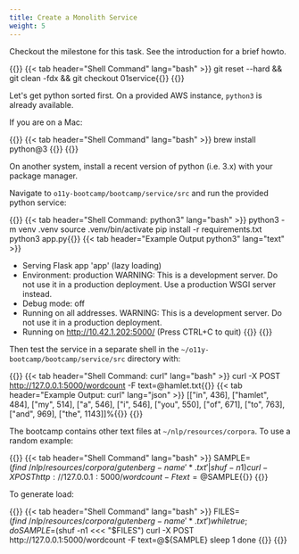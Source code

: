 ```yaml
---
title: Create a Monolith Service
weight: 5
---
```

Checkout the milestone for this task. See the introduction for a brief howto.

{{<tabpane>}}
{{< tab header="Shell Command" lang="bash" >}}
git reset --hard && git clean -fdx && git checkout 01service{{</tab>}}
{{</tabpane>}}

Let's get python sorted first. On a provided AWS instance, `python3` is already available.

If you are on a Mac:

{{<tabpane>}}
{{< tab header="Shell Command" lang="bash" >}}
brew install python@3
{{</tab>}}
{{</tabpane>}}

On another system, install a recent version of python (i.e. 3.x) with your package manager.

Navigate to `o11y-bootcamp/bootcamp/service/src` and run the provided python service:

{{<tabpane>}}
{{< tab header="Shell Command: python3" lang="bash" >}}
python3 -m venv .venv
source .venv/bin/activate
pip install -r requirements.txt
python3 app.py{{</tab>}}
{{< tab header="Example Output python3" lang="text" >}}
* Serving Flask app 'app' (lazy loading)
* Environment: production
WARNING: This is a development server. Do not use it in a production deployment.
Use a production WSGI server instead.
* Debug mode: off
* Running on all addresses.
WARNING: This is a development server. Do not use it in a production deployment.
* Running on http://10.42.1.202:5000/ (Press CTRL+C to quit)
{{</tab>}}
{{</tabpane>}}


Then test the service in a separate shell in the `~/o11y-bootcamp/bootcamp/service/src` directory with:

{{<tabpane>}}
{{< tab header="Shell Command: curl" lang="bash" >}}
curl -X POST http://127.0.0.1:5000/wordcount -F text=@hamlet.txt{{</tab>}}
{{< tab header="Example Output: curl" lang="json" >}}
[["in", 436], ["hamlet", 484], ["my", 514], ["a", 546], ["i", 546], ["you", 550], ["of", 671], ["to", 763], ["and", 969], ["the", 1143]]%{{</tab>}}
{{</tabpane>}}

The bootcamp contains other text files at `~/nlp/resources/corpora`. To use a random example:

{{<tabpane>}}
{{< tab header="Shell Command" lang="bash" >}}
SAMPLE=$(find ~/nlp/resources/corpora/gutenberg -name '*.txt' | shuf -n1)
curl -X POST http://127.0.0.1:5000/wordcount -F text=@$SAMPLE{{</tab>}}
{{</tabpane>}}

To generate load:

{{<tabpane>}}
{{< tab header="Shell Command" lang="bash" >}}
FILES=$(find ~/nlp/resources/corpora/gutenberg -name '*.txt')
while true; do
    SAMPLE=$(shuf -n1 <<< "$FILES")
    curl -X POST http://127.0.0.1:5000/wordcount -F text=@${SAMPLE}
    sleep 1
done
{{</tab>}}
{{</tabpane>}}
